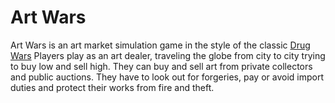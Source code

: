 # Art Wars

Art Wars is an art market simulation game in the style of the classic [Drug Wars](https://en.wikipedia.org/wiki/Drug_Wars_\(video_game\)) Players play as an art dealer, traveling the globe from city to city trying to buy low and sell high. They can buy and sell art from private collectors and public auctions. They have to look out for forgeries, pay or avoid import duties and protect their works from fire and theft.